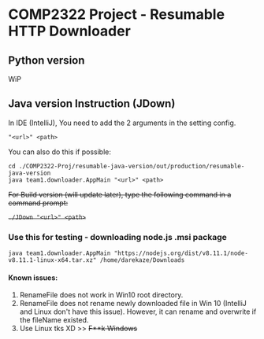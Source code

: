 # COMP2322 Project - Resumable HTTP Downloader

## Python version

WiP

## Java version Instruction (JDown)

In IDE (IntelliJ), You need to add the 2 arguments in the setting config.

```
"<url>" <path> 
```

You can also do this if possible:
```
cd ./COMP2322-Proj/resumable-java-version/out/production/resumable-java-version
java team1.downloader.AppMain "<url>" <path>
```

<s>For Build version (will update later), type the following command in a command prompt:</s>  

<s>`./JDown "<url>" <path>`</s>

### Use this for testing - downloading node.js .msi package

```
java team1.downloader.AppMain "https://nodejs.org/dist/v8.11.1/node-v8.11.1-linux-x64.tar.xz" /home/darekaze/Downloads
```

#### Known issues:

1. RenameFile does not work in Win10 root directory.
2. RenameFile does not rename newly downloaded file in Win 10 (IntelliJ and Linux don't have this issue). However, it can rename and overwrite if the fileName existed. 
3. Use Linux tks XD >> <s>F\**k Windows</s>